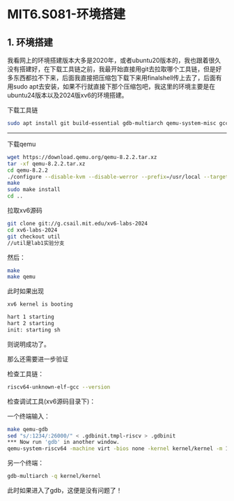 # MIT6.S081-环境搭建

## 1. 环境搭建

我看网上的环境搭建版本大多是2020年，或者ubuntu20版本的，我也跟着很久没有搭建好，在下载工具链之前，我最开始直接用git去拉取哪个工具链，但是好多东西都拉不下来，后面我直接把压缩包下载下来用finalshell传上去了，后面有用sudo apt去安装，如果不行就直接下那个压缩包吧，我这里的环境主要是在ubuntu24版本以及2024版xv6的环境搭建。

下载工具链

```bash
sudo apt install git build-essential gdb-multiarch qemu-system-misc gcc-riscv64-linux-gnu binutils-riscv64-linux-gnu libglib2.0-dev libpixman-1-dev gcc-riscv64-unknown-elf
```

---

下载qemu

```bash
wget https://download.qemu.org/qemu-8.2.2.tar.xz
tar -xf qemu-8.2.2.tar.xz
cd qemu-8.2.2
./configure --disable-kvm --disable-werror --prefix=/usr/local --target-list="riscv64-softmmu"
make
sudo make install
cd ..
```

拉取xv6源码

```bash
git clone git://g.csail.mit.edu/xv6-labs-2024
cd xv6-labs-2024
git checkout util
//util是lab1实验分支
```

然后：

```bash
make
make qemu
```

此时如果出现

```bash
xv6 kernel is booting

hart 1 starting
hart 2 starting
init: starting sh
```

则说明成功了。

那么还需要进一步验证

检查工具链：

```bash
riscv64-unknown-elf-gcc --version
```

检查调试工具(xv6源码目录下)：

一个终端输入：

```bash
make qemu-gdb
sed "s/:1234/:26000/" < .gdbinit.tmpl-riscv > .gdbinit
*** Now run 'gdb' in another window.
qemu-system-riscv64 -machine virt -bios none -kernel kernel/kernel -m 128M -smp 3 -nographic -drive file=fs.img,if=none,format=raw,id=x0 -device virtio-blk-device,drive=x0,bus=virtio-mmio-bus.0 -S -gdb tcp::26000
```

另一个终端：

```bash
gdb-multiarch -q kernel/kernel
```

此时如果进入了gdb，这便是没有问题了！

